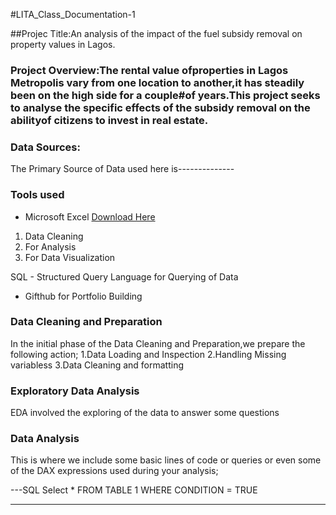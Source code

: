 #LITA_Class_Documentation-1

##Projec Title:An analysis of the impact of the fuel subsidy removal on property values in Lagos.


### Project Overview:The rental value ofproperties in Lagos Metropolis vary from one location to another,it has steadily been on the high side for a couple#of years.This project seeks to analyse the specific effects of the subsidy removal on the abilityof citizens to invest in real estate.

### Data Sources:
The Primary Source of Data used here is--------------

### Tools used
- Microsoft Excel [Download Here](https://www.microsoft.com)
1. Data Cleaning
2. For Analysis
3. For Data Visualization
   
SQL - Structured Query Language for Querying of Data
- Gifthub for Portfolio Building

### Data Cleaning and Preparation
In the initial phase of the Data Cleaning and Preparation,we prepare the following action;
1.Data Loading and Inspection
2.Handling Missing variabless
3.Data Cleaning and formatting

### Exploratory Data Analysis
EDA involved the exploring of the data to answer some questions




### Data Analysis
This is where we include some basic lines of code or queries or even some of the DAX expressions used during your analysis;

---SQL
Select * FROM TABLE 1
WHERE CONDITION = TRUE
***
